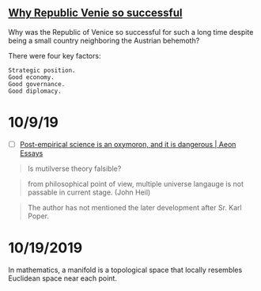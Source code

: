 ##  [Why Republic Venie so successful](https://www.quora.com/Why-was-the-Republic-of-Venice-so-successful-for-such-a-long-time-despite-being-a-small-country-neighboring-the-Austrian-behemoth)

Why was the Republic of Venice so successful for such a long time despite being a small country neighboring the Austrian behemoth?

There were four key factors:

    Strategic position.
    Good economy.
    Good governance.
    Good diplomacy.




# 10/9/19

- [ ] [Post-empirical science is an oxymoron, and it is dangerous | Aeon Essays](https://aeon.co/essays/post-empirical-science-is-an-oxymoron-and-it-is-dangerous)

> Is mutilverse theory falsible?

> from philosophical point of view, multiple universe langauge is not passable in current stage. (John Heil)

> The author has not mentioned the later development after Sr. Karl Poper.



# 10/19/2019

In mathematics, a manifold is a topological space that locally resembles Euclidean space near each point.

